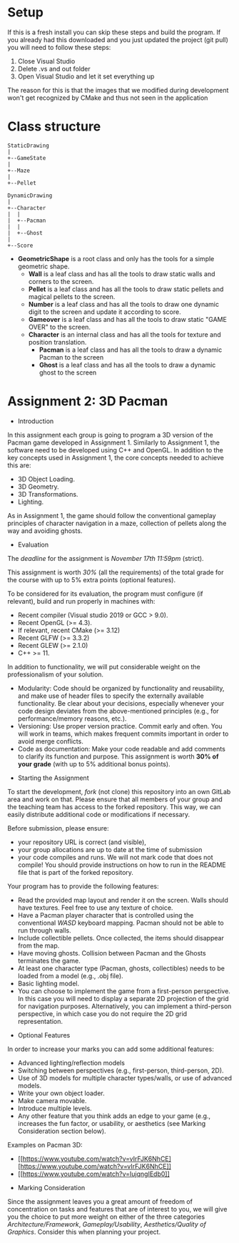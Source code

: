 # Setup
If this is a fresh install you can skip these steps and build the program.
If you already had this downloaded and you just updated the project (git pull) you will need to follow these steps:

1. Close Visual Studio
2. Delete .vs and out folder
3. Open Visual Studio and let it set everything up

The reason for this is that the images that we modified during development won't get recognized by CMake and thus not seen in the application

# Class structure

```
StaticDrawing
|
+--GameState
|
+--Maze
|
+--Pellet

DynamicDrawing
|
+--Character
|  |
|  +--Pacman
|  |
|  +--Ghost
|
+--Score

```

- **GeometricShape** is a root class and only has the tools for a simple geometric shape.
   - **Wall** is a leaf class and has all the tools to draw static walls and corners to the screen.
   - **Pellet** is a leaf class and has all the tools to draw static pellets and magical pellets to the screen.
   - **Number** is a leaf class and has all the tools to draw one dynamic digit to the screen and update it according to score.
   - **Gameover** is a leaf class and has all the tools to draw static "GAME OVER" to the screen.
   - **Character** is an internal class and has all the tools for texture and position translation.
      - **Pacman** is a leaf class and has all the tools to draw a dynamic Pacman to the screen
      - **Ghost** is a leaf class and has all the tools to draw a dynamic ghost to the screen


# Assignment 2: 3D Pacman

* Introduction

In this assignment each group is going to program a 3D version of the Pacman
game developed in Assignment 1. Similarly to Assignment 1, the software need to
be developed using C++ and OpenGL. In addition to the key concepts used in
Assignment 1, the core concepts needed to achieve this are:

- 3D Object Loading.
- 3D Geometry.
- 3D Transformations.
- Lighting.

As in Assignment 1, the game should follow the conventional gameplay principles
of character navigation in a maze, collection of pellets along the way and
avoiding ghosts.

* Evaluation

The *deadline* for the assignment is *November 17th 11:59pm* (strict).

This assignment is worth *30%* (all the requirements) of the total grade for the
course with up to 5% extra points (optional features).

To be considered for its evaluation, the program must configure (if relevant),
build and run properly in machines with:

- Recent compiler (Visual studio 2019 or GCC > 9.0).
- Recent OpenGL (>= 4.3).
- If relevant, recent CMake (>= 3.12)
- Recent GLFW (>= 3.3.2)
- Recent GLEW (>= 2.1.0)
- C++ >= 11.

In addition to functionality, we will put considerable weight on the professionalism of your solution.

- Modularity: Code should be organized by functionality and reusability, and make use of header files to specify the externally available functionality. Be clear about your decisions, especially whenever your code design deviates from the above-mentioned principles (e.g., for performance/memory reasons, etc.).
- Versioning: Use proper version practice. Commit early and often. You will work in teams, which makes frequent commits important in order to avoid merge conflicts.
- Code as documentation: Make your code readable and add comments to clarify its function and purpose.
This assignment is worth **30% of your grade** (with up to 5% additional bonus points).

* Starting the Assignment

To start the development, *fork* (not clone) this repository into an own GitLab
area and work on that. Please ensure that all members of your group and the
teaching team has access to the forked repository. This way, we can easily
distribute additional code or modifications if necessary.

Before submission, please ensure:

 - your repository URL is correct (and visible),
 - your group allocations are up to date at the time of submission
 - your code compiles and runs. We will not mark code that does not compile! You
   should provide instructions on how to run in the README file that is part of
   the forked repository.


Your program has to provide the following features:

- Read the provided map layout and render it on the screen. Walls should have textures. Feel free to use any texture of choice.
- Have a Pacman player character that is controlled using the conventional *WASD* keyboard mapping. Pacman should not be able to run through walls.
- Include collectible pellets. Once collected, the items should disappear from the map.
- Have moving ghosts. Collision between Pacman and the Ghosts terminates the game.
- At least one character type (Pacman, ghosts, collectibles) needs to be loaded from a model (e.g., .obj file).
- Basic lighting model.
- You can choose to implement the game from a first-person perspective. In this case you will need to display a separate 2D projection of the grid for navigation purposes. Alternatively, you can implement a third-person perspective, in which case you do not require the 2D grid representation.

* Optional Features

In order to increase your marks you can add some additional features:

- Advanced lighting/reflection models
- Switching between perspectives (e.g., first-person, third-person, 2D).
- Use of 3D models for multiple character types/walls, or use of advanced models.
- Write your own object loader.
- Make camera movable.
- Introduce multiple levels.
- Any other feature that you think adds an edge to your game (e.g., increases the fun factor, or usability, or aesthetics (see Marking Consideration section below).

Examples on Pacman 3D:

- [[https://www.youtube.com/watch?v=vIrFJK6NhCE][https://www.youtube.com/watch?v=vIrFJK6NhCE]]
- [[https://www.youtube.com/watch?v=IujqngIEdb0]]


* Marking Consideration

Since the assignment leaves you a great amount of freedom of concentration on tasks and features that are of interest to you, we will give you the choice to put more weight on either of the three categories *Architecture/Framework*, *Gameplay/Usability*, *Aesthetics/Quality of Graphics*. Consider this when planning your project.
